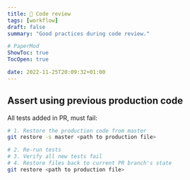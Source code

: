 ```yaml
---
title: 🔎 Code review
tags: [workflow]
draft: false
summary: "Good practices during code review."

# PaperMod
ShowToc: true
TocOpen: true

date: 2022-11-25T20:09:32+01:00
---
```


## Assert using previous production code

All tests added in PR, must fail:

```bash
# 1. Restore the production code from master
git restore -s master <path to production file>

# 2. Re-run tests
# 3. Verify all new tests fail
# 4. Restore files back to current PR branch's state
git restore <path to production file>
```

